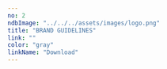 ```yaml
---
no: 2
ndbImage: "../../../assets/images/logo.png"
title: "BRAND GUIDELINES"
link: ""
color: "gray"
linkName: "Download"
---
```


